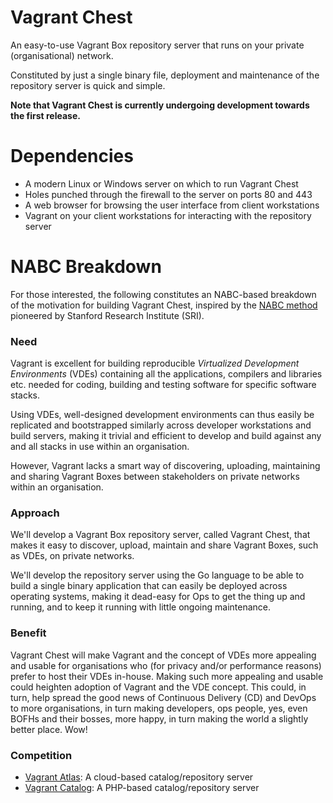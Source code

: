 # Vagrant Chest
An easy-to-use Vagrant Box repository server that runs on your private (organisational) network.

Constituted by just a single binary file, deployment and maintenance of the repository server is quick and simple.

__Note that Vagrant Chest is currently undergoing development towards the first release.__

# Dependencies
- A modern Linux or Windows server on which to run Vagrant Chest
- Holes punched through the firewall to the server on ports 80 and 443 
- A web browser for browsing the user interface from client workstations
- Vagrant on your client workstations for interacting with the repository server

# NABC Breakdown
For those interested, the following constitutes an NABC-based breakdown of the motivation for building Vagrant Chest, inspired by the [NABC method](http://www.sri.com/engage/innovation-programs/five-disciplines-innovation) pioneered by Stanford Research Institute (SRI).

### Need
Vagrant is excellent for building reproducible _Virtualized Development Environments_ (VDEs) containing all the applications, compilers and libraries etc. needed for coding, building and testing software for specific software stacks. 

Using VDEs, well-designed development environments can thus easily be replicated and bootstrapped similarly across developer workstations and build servers, making it trivial and efficient to develop and build against any and all stacks in use within an organisation.

However, Vagrant lacks a smart way of discovering, uploading, maintaining and sharing Vagrant Boxes between stakeholders on private networks within an organisation.

### Approach
We'll develop a Vagrant Box repository server, called Vagrant Chest, that makes it easy to discover, upload, maintain and share Vagrant Boxes, such as VDEs, on private networks. 

We'll develop the repository server using the Go language to be able to build a single binary application that can easily be deployed across operating systems, making it dead-easy for Ops to get the thing up and running, and to keep it running with little ongoing maintenance.

### Benefit
Vagrant Chest will make Vagrant and the concept of VDEs more appealing and usable for organisations who (for privacy and/or performance reasons) prefer to host their VDEs in-house. Making such more appealing and usable could heighten adoption of Vagrant and the VDE concept. This could, in turn, help spread the good news of Continuous Delivery (CD) and DevOps to more organisations, in turn making developers, ops people, yes, even BOFHs and their bosses, more happy, in turn making the world a slightly better place. Wow!

### Competition
- [Vagrant Atlas](https://atlas.hashicorp.com/): A cloud-based catalog/repository server
- [Vagrant Catalog](https://github.com/vube/vagrant-catalog): A PHP-based catalog/repository server

